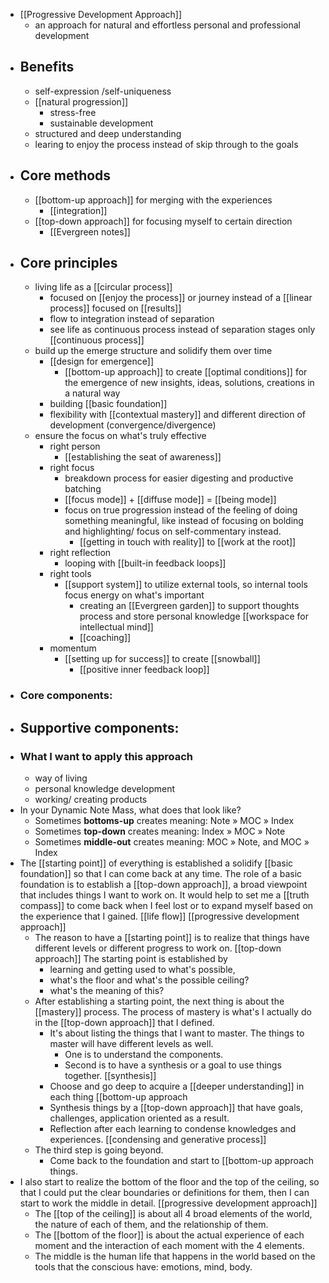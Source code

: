 - [[Progressive Development Approach]]
    - an approach for natural and effortless personal and professional development
- ## Benefits
    - self-expression /self-uniqueness
    - [[natural progression]]
        - stress-free
        - sustainable development
    - structured and deep understanding
    - learing to enjoy the process instead of skip through to the goals
- ## Core methods
    -  [[bottom-up approach]] for merging with the experiences
        - [[integration]]
    -  [[top-down approach]] for focusing myself to certain direction
        - [[Evergreen notes]]
- ## Core principles
    - living life as a [[circular process]]
        - focused on [[enjoy the process]] or journey instead of a [[linear process]] focused on [[results]]
        - flow to integration instead of separation
        - see life as continuous process instead of separation stages only [[continuous process]]
    - build up the emerge structure and solidify them over time 
        - [[design for emergence]]
            - [[bottom-up approach]] to create [[optimal conditions]] for the emergence of new insights, ideas, solutions, creations in a natural way 
        - building [[basic foundation]]
        - flexibility with [[contextual mastery]] and different direction of development (convergence/divergence)
    - ensure the focus on what's truly effective
        - right person
            - [[establishing the seat of awareness]]
        - right focus
            - breakdown process for easier digesting and productive batching
            - [[focus mode]] + [[diffuse mode]] = [[being mode]]
            - focus on true progression instead of the feeling of doing something meaningful, like instead of focusing on bolding and highlighting/ focus on self-commentary instead.
                - [[getting in touch with reality]] to [[work at the root]]
        - right reflection
            - looping with [[built-in feedback loops]]
        - right tools
            - [[support system]] to utilize external tools, so internal tools focus energy on what's important 
                - creating an [[Evergreen garden]] to support thoughts process and store personal knowledge [[workspace for intellectual mind]]
                - [[coaching]]
        - momentum
            - [[setting up for success]] to create [[snowball]]
                - [[positive inner feedback loop]]
- ### Core components:
- ## Supportive components:
- ### What I want to apply this approach
    - way of living
    - personal knowledge development
    - working/ creating products
- In your Dynamic Note Mass, what does that look like?
    - Sometimes __bottoms-up__ creates meaning: Note » MOC » Index
    - Sometimes __top-down__ creates meaning: Index » MOC » Note
    - Sometimes __middle-out__ creates meaning: MOC » Note, and MOC » Index
- The [[starting point]] of everything is established a solidify [[basic foundation]] so that I can come back at any time. The role of a basic foundation is to establish a [[top-down approach]], a broad viewpoint that includes things I want to work on. It would help to set me a [[truth compass]] to come back when I feel lost or to expand myself based on the experience that I gained. [[life flow]] [[progressive development approach]]
    - The reason to have a [[starting point]] is to realize that things have different levels or different progress to work on. [[top-down approach]] The starting point is established by 
        - learning and getting used to what's possible, 
        - what's the floor and what's the possible ceiling?
        - what's the meaning of this?
    - After establishing a starting point, the next thing is about the [[mastery]] process. The process of mastery is what's I actually do in the [[top-down approach]] that I defined. 
        - It's about listing the things that I want to master. The things to master will have different levels as well. 
            - One is to understand the components.
            - Second is to have a synthesis or a goal to use things together. [[synthesis]]
        - Choose and go deep to acquire a [[deeper understanding]] in each thing [[bottom-up approach
        - Synthesis things by a [[top-down approach]] that have goals, challenges, application oriented as a result.
        - Reflection after each learning to condense knowledges and experiences. [[condensing and generative process]]
    - The third step is going beyond.
        - Come back to the foundation and start to [[bottom-up approach things.
- I also start to realize the bottom of the floor and the top of the ceiling, so that I could put the clear boundaries or definitions for them, then I can start to work the middle in detail. [[progressive development approach]]
    - The [[top of the ceiling]] is about all 4 broad elements of the world, the nature of each of them, and the relationship of them.
    - The [[bottom of the floor]] is about the actual experience of each moment and the interaction of each moment with the 4 elements.
    - The middle is the human life that happens in the world based on the tools that the conscious have: emotions, mind, body.
